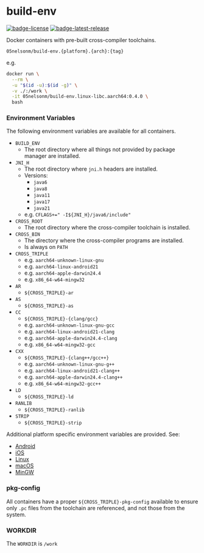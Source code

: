 # build-env

[![badge-license]][url-license]
[![badge-latest-release]][url-latest-release]

Docker containers with pre-built cross-compiler toolchains.

`05nelsonm/build-env.{platform}.{arch}:{tag}`

e.g.
```sh
docker run \
  --rm \
  -u "$(id -u):$(id -g)" \
  -v ./:/work \
  -it 05nelsonm/build-env.linux-libc.aarch64:0.4.0 \
  bash
```

### Environment Variables

The following environment variables are available for all containers.

- `BUILD_ENV`
    - The root directory where all things not provided by package manager are installed.
- `JNI_H`
    - The root directory where `jni.h` headers are installed.
    - Versions:
        - `java6`
        - `java8`
        - `java11`
        - `java17`
        - `java21`
    - e.g. `CFLAGS+=" -I${JNI_H}/java6/include"`
- `CROSS_ROOT`
    - The root directory where the cross-compiler toolchain is installed.
- `CROSS_BIN`
    - The directory where the cross-compiler programs are installed.
    - Is always on `PATH`
- `CROSS_TRIPLE`
    - e.g. `aarch64-unknown-linux-gnu`
    - e.g. `aarch64-linux-android21`
    - e.g. `aarch64-apple-darwin24.4`
    - e.g. `x86_64-w64-mingw32`
- `AR`
    - `${CROSS_TRIPLE}-ar`
- `AS`
    - `${CROSS_TRIPLE}-as`
- `CC`
    - `${CROSS_TRIPLE}-{clang/gcc}`
    - e.g. `aarch64-unknown-linux-gnu-gcc`
    - e.g. `aarch64-linux-android21-clang`
    - e.g. `aarch64-apple-darwin24.4-clang`
    - e.g. `x86_64-w64-mingw32-gcc`
- `CXX`
    - `${CROSS_TRIPLE}-{clang++/gcc++}`
    - e.g. `aarch64-unknown-linux-gnu-g++`
    - e.g. `aarch64-linux-android21-clang++`
    - e.g. `aarch64-apple-darwin24.4-clang++`
    - e.g. `x86_64-w64-mingw32-gcc++`
- `LD`
    - `${CROSS_TRIPLE}-ld`
- `RANLIB`
    - `${CROSS_TRIPLE}-ranlib`
- `STRIP`
    - `${CROSS_TRIPLE}-strip`

Additional platform specific environment variables are provided. See:
- [Android](src/android/README.md)
- [iOS](src/ios/README.md)
- [Linux](src/linux/README.md)
- [macOS](src/macos/README.md)
- [MinGW](src/mingw/README.md)

### pkg-config

All containers have a proper `${CROSS_TRIPLE}-pkg-config` available to ensure 
only `.pc` files from the toolchain are referenced, and not those from the system.

### WORKDIR

The `WORKDIR` is `/work`

[badge-latest-release]: https://img.shields.io/badge/latest--release-0.4.0-blue.svg?style=flat
[badge-license]: https://img.shields.io/badge/license-Apache%20License%202.0-blue.svg?style=flat

[url-latest-release]: https://github.com/05nelsonm/build-env/releases/latest
[url-license]: https://www.apache.org/licenses/LICENSE-2.0
